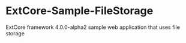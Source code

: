 # ExtCore-Sample-FileStorage
ExtCore framework 4.0.0-alpha2 sample web application that uses file storage
